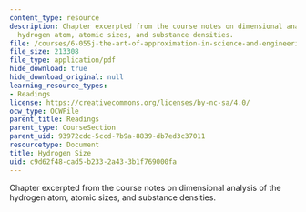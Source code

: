 ```yaml
---
content_type: resource
description: Chapter excerpted from the course notes on dimensional analysis of the
  hydrogen atom, atomic sizes, and substance densities.
file: /courses/6-055j-the-art-of-approximation-in-science-and-engineering-spring-2008/c9d62f48cad5b2332a433b1f769000fa_apr02b.pdf
file_size: 213308
file_type: application/pdf
hide_download: true
hide_download_original: null
learning_resource_types:
- Readings
license: https://creativecommons.org/licenses/by-nc-sa/4.0/
ocw_type: OCWFile
parent_title: Readings
parent_type: CourseSection
parent_uid: 93972cdc-5ccd-7b9a-8839-db7ed3c37011
resourcetype: Document
title: Hydrogen Size
uid: c9d62f48-cad5-b233-2a43-3b1f769000fa
---
```

Chapter excerpted from the course notes on dimensional analysis of the hydrogen atom, atomic sizes, and substance densities.